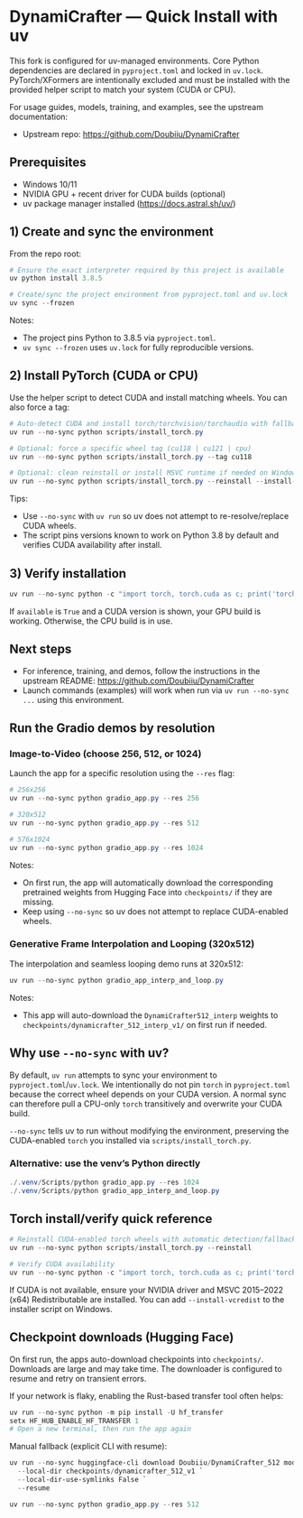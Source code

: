 <!--
File: README.md
Purpose: Minimal quick-start installation using uv for this fork. Torch is installed via a dedicated script to match your CUDA.
Connected to: `pyproject.toml` (uv-managed deps), `scripts/install_torch.py` (PyTorch installer), `uv.lock` (resolved versions), runtime entry points like `gradio_app.py` and `scripts/*`.
-->

# DynamiCrafter — Quick Install with uv

This fork is configured for uv-managed environments. Core Python dependencies are declared in `pyproject.toml` and locked in `uv.lock`. PyTorch/XFormers are intentionally excluded and must be installed with the provided helper script to match your system (CUDA or CPU).

For usage guides, models, training, and examples, see the upstream documentation:
- Upstream repo: https://github.com/Doubiiu/DynamiCrafter

## Prerequisites
- Windows 10/11
- NVIDIA GPU + recent driver for CUDA builds (optional)
- uv package manager installed (https://docs.astral.sh/uv/)

## 1) Create and sync the environment
From the repo root:

```powershell
# Ensure the exact interpreter required by this project is available
uv python install 3.8.5

# Create/sync the project environment from pyproject.toml and uv.lock
uv sync --frozen
```

Notes:
- The project pins Python to 3.8.5 via `pyproject.toml`.
- `uv sync --frozen` uses `uv.lock` for fully reproducible versions.

## 2) Install PyTorch (CUDA or CPU)
Use the helper script to detect CUDA and install matching wheels. You can also force a tag:

```powershell
# Auto-detect CUDA and install torch/torchvision/torchaudio with fallbacks
uv run --no-sync python scripts/install_torch.py

# Optional: force a specific wheel tag (cu118 | cu121 | cpu)
uv run --no-sync python scripts/install_torch.py --tag cu118

# Optional: clean reinstall or install MSVC runtime if needed on Windows
uv run --no-sync python scripts/install_torch.py --reinstall --install-vcredist
```

Tips:
- Use `--no-sync` with `uv run` so uv does not attempt to re-resolve/replace CUDA wheels.
- The script pins versions known to work on Python 3.8 by default and verifies CUDA availability after install.

## 3) Verify installation
```powershell
uv run --no-sync python -c "import torch, torch.cuda as c; print('torch', torch.__version__, 'cuda', torch.version.cuda, 'available', c.is_available())"
```

If `available` is `True` and a CUDA version is shown, your GPU build is working. Otherwise, the CPU build is in use.

## Next steps
- For inference, training, and demos, follow the instructions in the upstream README: https://github.com/Doubiiu/DynamiCrafter
- Launch commands (examples) will work when run via `uv run --no-sync ...` using this environment.

## Run the Gradio demos by resolution

### Image-to-Video (choose 256, 512, or 1024)
Launch the app for a specific resolution using the `--res` flag:

```powershell
# 256x256
uv run --no-sync python gradio_app.py --res 256

# 320x512
uv run --no-sync python gradio_app.py --res 512

# 576x1024
uv run --no-sync python gradio_app.py --res 1024
```

Notes:
- On first run, the app will automatically download the corresponding pretrained weights from Hugging Face into `checkpoints/` if they are missing.
- Keep using `--no-sync` so uv does not attempt to replace CUDA-enabled wheels.

### Generative Frame Interpolation and Looping (320x512)
The interpolation and seamless looping demo runs at 320x512:

```powershell
uv run --no-sync python gradio_app_interp_and_loop.py
```

Notes:
- This app will auto-download the `DynamiCrafter512_interp` weights to `checkpoints/dynamicrafter_512_interp_v1/` on first run if needed.

## Why use `--no-sync` with uv?

By default, `uv run` attempts to sync your environment to `pyproject.toml`/`uv.lock`. We intentionally do not pin `torch` in `pyproject.toml` because the correct wheel depends on your CUDA version. A normal sync can therefore pull a CPU-only `torch` transitively and overwrite your CUDA build.

`--no-sync` tells uv to run without modifying the environment, preserving the CUDA-enabled `torch` you installed via `scripts/install_torch.py`.

### Alternative: use the venv’s Python directly
```powershell
./.venv/Scripts/python gradio_app.py --res 1024
./.venv/Scripts/python gradio_app_interp_and_loop.py
```

## Torch install/verify quick reference

```powershell
# Reinstall CUDA-enabled torch wheels with automatic detection/fallbacks
uv run --no-sync python scripts/install_torch.py --reinstall

# Verify CUDA availability
uv run --no-sync python -c "import torch, torch.cuda as c; print('torch', torch.__version__, 'cuda', torch.version.cuda, 'available', c.is_available())"
```

If CUDA is not available, ensure your NVIDIA driver and MSVC 2015–2022 (x64) Redistributable are installed. You can add `--install-vcredist` to the installer script on Windows.

## Checkpoint downloads (Hugging Face)

On first run, the apps auto-download checkpoints into `checkpoints/`. Downloads are large and may take time. The downloader is configured to resume and retry on transient errors.

If your network is flaky, enabling the Rust-based transfer tool often helps:
```powershell
uv run --no-sync python -m pip install -U hf_transfer
setx HF_HUB_ENABLE_HF_TRANSFER 1
# Open a new terminal, then run the app again
```

Manual fallback (explicit CLI with resume):
```powershell
uv run --no-sync huggingface-cli download Doubiiu/DynamiCrafter_512 model.ckpt `
  --local-dir checkpoints/dynamicrafter_512_v1 `
  --local-dir-use-symlinks False `
  --resume

uv run --no-sync python gradio_app.py --res 512
```

